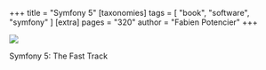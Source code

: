 +++
title = "Symfony 5"
[taxonomies]
tags = [ "book", "software", "symfony" ]
[extra]
pages = "320"
author = "Fabien Potencier"
+++

<a target="_blank"  href="https://www.amazon.de/gp/product/2918390372/ref=as_li_tl?ie=UTF8&camp=1638&creative=6742&creativeASIN=2918390372&linkCode=as2&tag=chemaclass-21&linkId=5a1e8db0580ffd3936b6f9f06771949e">
    <img border="0" src="https://images-na.ssl-images-amazon.com/images/I/51k0-fcJjmL._SX331_BO1,204,203,200_.jpg" >
</a>

<!-- more -->

Symfony 5: The Fast Track
